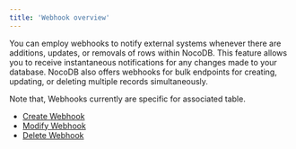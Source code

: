```yaml
---
title: 'Webhook overview'
---
```


You can employ webhooks to notify external systems whenever there are additions, updates, or removals of rows within NocoDB. This feature allows you to receive instantaneous notifications for any changes made to your database. NocoDB also offers webhooks for bulk endpoints for creating, updating, or deleting multiple records simultaneously.

Note that, Webhooks currently are specific for associated table.

- [Create Webhook](create-webhook)
- [Modify Webhook](actions-on-webhook)
- [Delete Webhook](delete-webhook)

